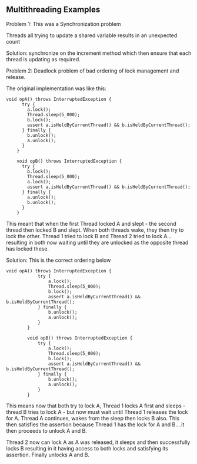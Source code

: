 
## Multithreading Examples

Problem 1: This was a Synchronization problem

Threads all trying to update a shared variable results in an unexpected count 

Solution: synchronize on the increment method which then ensure that each thread is updating as required.



Problem 2: Deadlock problem of bad ordering of lock management and release. 

The original implementation was like this:


    void opA() throws InterruptedException {
          try {
            a.lock();
            Thread.sleep(5_000);
            b.lock();
            assert a.isHeldByCurrentThread() && b.isHeldByCurrentThread();
          } finally {
            b.unlock();
            a.unlock();
          }
        }
    
        void opB() throws InterruptedException {
          try {
            b.lock();
            Thread.sleep(5_000);
            a.lock();
            assert a.isHeldByCurrentThread() && b.isHeldByCurrentThread();
          } finally {
            a.unlock();
            b.unlock();
          }
        }
  
  
This meant that when the first Thread locked A and slept - the second thread then locked B and slept. 
When both threads wake, they then try to lock the other. Thread 1 tried to lock B and Thread 2 tried to lock A...
resulting in both now waiting until they are unlocked as the opposite thread has locked these.

Solution: This is the correct ordering below


    void opA() throws InterruptedException {
                try {
                    a.lock();
                    Thread.sleep(5_000);
                    b.lock();
                    assert a.isHeldByCurrentThread() && b.isHeldByCurrentThread();
                } finally {
                    b.unlock();
                    a.unlock();
                }
            }
    
            void opB() throws InterruptedException {
                try {
                    a.lock();
                    Thread.sleep(5_000);
                    b.lock();
                    assert a.isHeldByCurrentThread() && b.isHeldByCurrentThread();
                } finally {
                    b.unlock();
                    a.unlock();
                }
            }
            
This means now that both try to lock A, Thread 1 locks A first and sleeps - thread B tries to lock A - but now must
wait until Thread 1 releases the lock for A. Thread A continues, wakes from the sleep then locks B also. This then 
satisfies the assertion because Thread 1 has the lock for A and B....it then proceeds to unlock A and B.

Thread 2 now can lock A as A was released, it sleeps and then successfully locks B resulting in it having access to both
locks and satisfying its assertion. Finally unlocks A and B. 